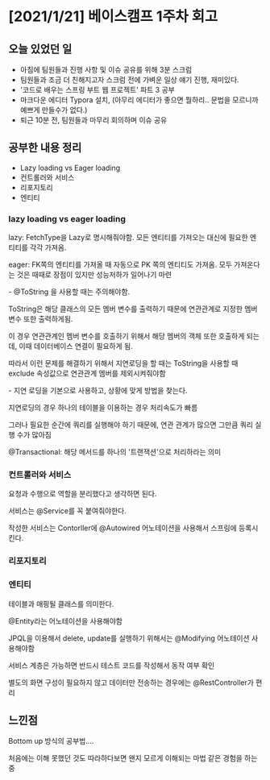 # [2021/1/21] 베이스캠프 1주차 회고



## 오늘 있었던 일

- 아침에 팀원들과 진행 사항 및 이슈 공유를 위해 3분 스크럼
- 팀원들과 조금 더 친해지고자 스크럼 전에 가벼운 일상 얘기 진행, 재미있다.
- '코드로 배우는 스프링 부트 웹 프로젝트' 파트 3 공부 
- 마크다운 에디터 Typora 설치, (아무리 에디터가 좋으면 뭘하리.. 문법을 모르니까 예쁘게 만들수가 없다.)
- 퇴근 10분 전, 팀원들과 마무리 회의하며 이슈 공유



## 공부한 내용 정리

- Lazy loading vs Eager loading
- 컨트롤러와 서비스
- 리포지토리
- 엔티티

### lazy loading vs eager loading

lazy: FetchType을 Lazy로 명시해줘야함. 모든 엔티티를 가져오는 대신에 필요한 엔티티를 각각 가져옴.

eager: FK쪽의 엔티티를 가져올 때 자동으로 PK 쪽의 엔티티도 가져옴. 모두 가져온다는 것은 때때로 장점이 있지만 성능저하가 일어나기 마련

\- @ToString 을 사용할 때는 주의해야함.

ToString은 해당 클래스의 모든 멤버 변수를 출력하기 때문에 연관관계로 지정한 멤버 변수 또한 출력하게됨.

이 경우 연관관계인 멤버 변수를 호출하기 위해서 해당 멤버의 객체 또한 호출하게 되는데, 이때 데이터베이스 연결이 필요하게 됨.

따라서 이런 문제를 해결하기 위해서 지연로딩을 할 때는 ToString을 사용할 때 exclude 속성값으로 연관관계 멤버를 제외시켜줘야함





\- 지연 로딩을 기본으로 사용하고, 상황에 맞게 방법을 찾는다.

지연로딩의 경우 하나의 테이블을 이용하는 경우 처리속도가 빠름

그러나 필요한 순간에 쿼리를 실행해야 하기 때문에, 연관 관계가 많으면 그만큼 쿼리 실행 수가 많아짐



@Transactional: 해당 메서드를 하나의 '트랜잭션'으로 처리하라는 의미

### 컨트롤러와 서비스

요청과 수행으로 역할을 분리했다고 생각하면 된다.



서비스는 @Service를 꼭 붙여줘야한다.

작성한 서비스는 Contorller에 @Autowired 어노테이션을 사용해서 스프링에 등록시킨다.

### 리포지토리



### 엔티티

테이블과 매핑될 클래스를 의미한다.

@Entity라는 어노테이션을 사용해야함



JPQL을 이용해서 delete, update를 실행하기 위해서는 @Modifying 어노테이션 사용해야함



서비스 계층은 가능하면 반드시 테스트 코드를 작성해서 동작 여부 확인

별도의 화면 구성이 필요하지 않고 데이터만 전송하는 경우에는 @RestController가 편리

## 느낀점

Bottom up 방식의 공부법....

처음에는 이해 못했던 것도 따라하다보면 왠지 모르게 이해되는 마법 같은 경험을 하는중

